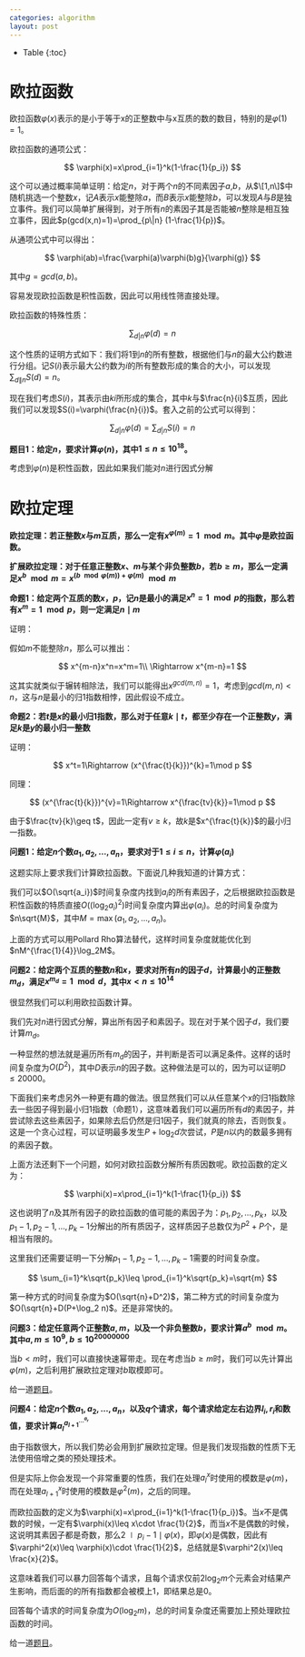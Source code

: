 ```yaml
---
categories: algorithm
layout: post
---
```


- Table
{:toc}

# 欧拉函数

欧拉函数$\varphi(x)$表示的是小于等于x的正整数中与x互质的数的数目，特别的是$\varphi(1)=1$。

欧拉函数的通项公式：

$$
\varphi(x)=x\prod_{i=1}^k(1-\frac{1}{p_i})
$$

这个可以通过概率简单证明：给定$n$，对于两个$n$的不同素因子$a$,$b$，从$\[1,n\]$中随机挑选一个整数$x$，记$A$表示$x$能整除$a$，而$B$表示$x$能整除$b$，可以发现$A$与$B$是独立事件。我们可以简单扩展得到，对于所有$n$的素因子其是否能被$n$整除是相互独立事件，因此$p(gcd(x,n)=1)=\prod_{p\|n} (1-\frac{1}{p})$。

从通项公式中可以得出：

$$
\varphi(ab)=\frac{\varphi(a)\varphi(b)g}{\varphi(g)}
$$

其中$g=gcd(a,b)$。

容易发现欧拉函数是积性函数，因此可以用线性筛直接处理。

欧拉函数的特殊性质：

$$
\sum_{d|n}\varphi(d)=n
$$

这个性质的证明方式如下：我们将$1$到$n$的所有整数，根据他们与$n$的最大公约数进行分组。记$S(i)$表示最大公约数为$i$的所有整数形成的集合的大小，可以发现$\sum_{d\|n}S(d)=n$。

现在我们考虑$S(i)$，其表示由$ki$所形成的集合，其中$k$与$\frac{n}{i}$互质，因此我们可以发现$S(i)=\varphi(\frac{n}{i})$。套入之前的公式可以得到：

$$
\sum_{d|n}\varphi(d)=\sum_{d|n}S(i)=n
$$

**题目$1$：给定$n$，要求计算$\varphi(n)$，其中$1\leq n\leq 10^{18}$。**

考虑到$\varphi(n)$是积性函数，因此如果我们能对$n$进行因式分解

# 欧拉定理

**欧拉定理：若正整数$x$与$m$互质，那么一定有$x^{\varphi(m)}=1\mod m$。其中$\varphi$是欧拉函数。**

**扩展欧拉定理：对于任意正整数$x$、$m$与某个非负整数$b$，若$b\geq m$，那么一定满足$x^b\mod m=x^{(b\mod \varphi(m))+\varphi(m)}\mod m$**

**命题1：给定两个互质的数$x$，$p$，记$n$是最小的满足$x^n=1\mod p$的指数，那么若有$x^m=1\mod p$，则一定满足$n\mid m$**

证明：

假如$m$不能整除$n$，那么可以推出：

$$
x^{m-n}x^n=x^m=1\\
\Rightarrow x^{m-n}=1
$$

这其实就类似于辗转相除法，我们可以能得出$x^{gcd(m,n)}=1$，考虑到$gcd(m,n)\lt n$，这与$n$是最小的归1指数相悖，因此假设不成立。

**命题2：若$t$是$x$的最小归1指数，那么对于任意$k\mid t$，都至少存在一个正整数$y$，满足$k$是$y$的最小归一整数**

证明：

$$
x^t=1\Rightarrow (x^{\frac{t}{k}})^{k}=1\mod p
$$

同理：

$$
(x^{\frac{t}{k}})^{v}=1\Rightarrow x^{\frac{tv}{k}}=1\mod p
$$

由于$\frac{tv}{k}\geq t$，因此一定有$v\geq k$，故$k$是$x^{\frac{t}{k}}$的最小归一指数。

**问题1：给定$n$个数$a_1,a_2,\ldots,a_n$，要求对于$1\leq i\leq n$，计算$\varphi(a_i)$**

这题实际上要求我们计算欧拉函数。下面说几种我知道的计算方式：

我们可以$O(\sqrt{a_i})$时间复杂度内找到$a_i$的所有素因子，之后根据欧拉函数是积性函数的特质直接$O((\log_2a_i)^2)$时间复杂度内算出$\varphi(a_i)$。总的时间复杂度为$n\sqrt{M}$，其中$M=\max(a_1,a_2,\ldots,a_n)$。

上面的方式可以用Pollard Rho算法替代，这样时间复杂度就能优化到$nM^{\frac{1}{4}}\log_2M$。

**问题2：给定两个互质的整数$n$和$x$，要求对所有$n$的因子$d$，计算最小的正整数$m_d$，满足$x^{m_d}=1\mod d$，其中$x<n\leq 10^{14}$**

很显然我们可以利用欧拉函数计算。

我们先对$n$进行因式分解，算出所有因子和素因子。现在对于某个因子$d$，我们要计算$m_d$。

一种显然的想法就是遍历所有$m_d$的因子，并判断是否可以满足条件。这样的话时间复杂度为$O(D^2)$，其中$D$表示$n$的因子数。这种做法是可以的，因为可以证明$D\leq 20000$。

下面我们来考虑另外一种更有趣的做法。很显然我们可以从任意某个$x$的归1指数除去一些因子得到最小归1指数（命题1），这意味着我们可以遍历所有$d$的素因子，并尝试除去这些素因子，如果除去后仍然是归1因子，我们就真的除去，否则恢复。这是一个贪心过程，可以证明最多发生$P+\log_2 d$次尝试，$P$是$n$以内的数最多拥有的素因子数。

上面方法还剩下一个问题，如何对欧拉函数分解所有质因数呢。欧拉函数的定义为：

$$
\varphi(x)=x\prod_{i=1}^k(1-\frac{1}{p_i})
$$

这也说明了$n$及其所有因子的欧拉函数的值可能的素因子为：$p_1,p_2,\ldots, p_k$，以及$p_1-1,p_2-1,\ldots, p_k-1$分解出的所有质因子，这样质因子总数仅为$P^2+P$个，是相当有限的。

这里我们还需要证明一下分解$p_1-1,p_2-1,\ldots, p_k-1$需要的时间复杂度。

$$
\sum_{i=1}^k\sqrt{p_k}\leq \prod_{i=1}^k\sqrt{p_k}=\sqrt{m}
$$

第一种方式的时间复杂度为$O(\sqrt{n}+D^2)$，第二种方式的时间复杂度为$O(\sqrt{n}+D(P+\log_2 n)$。还是非常快的。


**问题3：给定任意两个正整数$a,m$，以及一个非负整数$b$，要求计算$a^b\mod m$。其中$a,m\leq 10^9,b\leq 10^{20000000}$**

当$b<m$时，我们可以直接快速幂带走。现在考虑当$b\geq m$时，我们可以先计算出$\varphi(m)$，之后利用扩展欧拉定理对$b$取模即可。

给一道[题目](https://www.luogu.com.cn/problem/P5091)。

**问题4：给定$n$个数$a_1,a_2,\ldots,a_n$，以及$q$个请求，每个请求给定左右边界$l_i,r_i$和数值，要求计算$a_l^{a_{l+1}^{\ldots ^{a_r}}}$**

由于指数很大，所以我们势必会用到扩展欧拉定理。但是我们发现指数的性质下无法使用倍增之类的预处理技术。

但是实际上你会发现一个非常重要的性质，我们在处理$a_l^x$时使用的模数是$\varphi(m)$，而在处理$a_{l+1}^x$时使用的模数是$\varphi^2(m)$，之后的同理。

而欧拉函数的定义为$\varphi(x)=x\prod_{i=1}^k(1-\frac{1}{p_i})$。当$x$不是偶数的时候，一定有$\varphi(x)\leq x\cdot \frac{1}{2}$，而当$x$不是偶数的时候，这说明其素因子都是奇数，那么$2\mid p_i - 1 \mid \varphi(x)$，即$\varphi(x)$是偶数，因此有$\varphi^2(x)\leq \varphi(x)\cdot \frac{1}{2}$，总结就是$\varphi^2(x)\leq \frac{x}{2}$。

这意味着我们可以暴力回答每个请求，且每个请求仅前$2\log_2 m$个元素会对结果产生影响，而后面的的所有指数都会被模上$1$，即结果总是$0$。

回答每个请求的时间复杂度为$O(\log_2 m)$，总的时间复杂度还需要加上预处理欧拉函数的时间。

给一道[题目](https://codeforces.com/contest/906/problem/D)。
